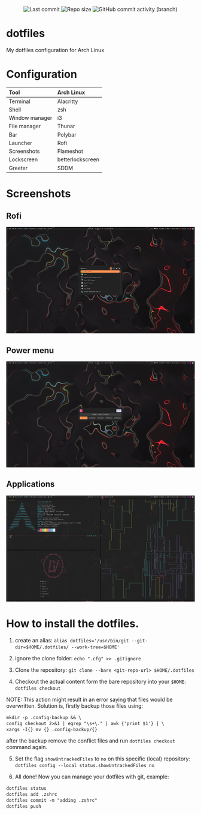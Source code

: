 <p align='center'>
    <img alt="Last commit" src="https://img.shields.io/github/last-commit/Ganji00/dotfiles-git?color=fce566&style=for-the-badge"/>
    <img alt="Repo size" src="https://img.shields.io/github/repo-size/Ganji00/dotfiles-git?color=fd9353&style=for-the-badge"/>
    <img alt="GitHub commit activity (branch)" src="https://img.shields.io/github/commit-activity/t/Ganji00/dotfiles-git?style=for-the-badge&color=fc618d">
</p>

# dotfiles
My dotfiles configuration for Arch Linux 

# Configuration
| Tool | Arch Linux |
|:-----|:-----------|
| Terminal | Alacritty |
| Shell | zsh |
| Window manager | i3 |
| File manager | Thunar |
| Bar | Polybar |
| Launcher | Rofi |
| Screenshots | Flameshot |
| Lockscreen | betterlockscreen |
| Greeter | SDDM |

# Screenshots

## Rofi

![rofi screenshot](.screenshots/rofi.png)

## Power menu
![power menu screenshot](.screenshots/power_menu.png)

## Applications
![applications screenshot](.screenshots/apps.png)


# How to install the dotfiles.

1. create an alias:
`alias dotfiles='/usr/bin/git --git-dir=$HOME/.dotfiles/ --work-tree=$HOME'`

2. ignore the clone folder:
`echo ".cfg" >> .gitignore`

3. Clone the repository:
`git clone --bare <git-repo-url> $HOME/.dotfiles`

4. Checkout the actual content form the bare repository into your `$HOME`:
`dotfiles checkout`

NOTE: This action might result in an error saying that files would be overwritten.
Solution is, firstly backup those files using:
```
mkdir -p .config-backup && \
config checkout 2>&1 | egrep "\s+\." | awk {'print $1'} | \
xargs -I{} mv {} .config-backup/{}
```
after the backup remove the conflict files and run `dotfiles checkout` command again.

5. Set the flag `showUntrackedFiles` to `no` on this specific (local) repository:
`dotfiles config --local status.showUntrackedFiles no`

6. All done! Now you can manage your dotfiles with git, example:
```
dotfiles status
dotfiles add .zshrc
dotfiles commit -m "adding .zshrc"
dotfiles push
```
